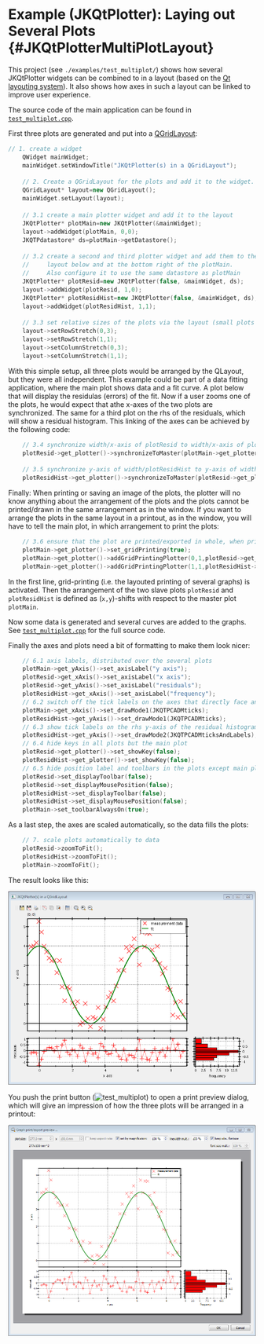 # Example (JKQtPlotter): Laying out Several Plots {#JKQtPlotterMultiPlotLayout}
This project (see `./examples/test_multiplot/`) shows how several JKQtPlotter widgets can be combined to in a layout (based on the [Qt layouting system](http://doc.qt.io/qt-5/layout.html)). It also shows how axes in such a layout can be linked to improve user experience.

The source code of the main application can be found in  [`test_multiplot.cpp`](../test_multiplot/test_multiplot.cpp). 

First three plots are generated and put into a [QGridLayout](http://doc.qt.io/qt-5/qgridlayout.html):

```.cpp
// 1. create a widget
    QWidget mainWidget;
    mainWidget.setWindowTitle("JKQtPlotter(s) in a QGridLayout");

    // 2. Create a QGridLayout for the plots and add it to the widget.
    QGridLayout* layout=new QGridLayout();
    mainWidget.setLayout(layout);

    // 3.1 create a main plotter widget and add it to the layout
    JKQtPlotter* plotMain=new JKQtPlotter(&mainWidget);
    layout->addWidget(plotMain, 0,0);
    JKQTPdatastore* ds=plotMain->getDatastore();

    // 3.2 create a second and third plotter widget and add them to the
    //     layout below and at the bottom right of the plotMain.
    //     Also configure it to use the same datastore as plotMain
    JKQtPlotter* plotResid=new JKQtPlotter(false, &mainWidget, ds);
    layout->addWidget(plotResid, 1,0);
    JKQtPlotter* plotResidHist=new JKQtPlotter(false, &mainWidget, ds);
    layout->addWidget(plotResidHist, 1,1);
	
    // 3.3 set relative sizes of the plots via the layout (small plots have 1/3 the width and height of the large plot
    layout->setRowStretch(0,3);
    layout->setRowStretch(1,1);
    layout->setColumnStretch(0,3);
    layout->setColumnStretch(1,1);
```

With this simple setup, all three plots would be arranged by the QLayout, but they were all independent. This example could be part of a data fitting application, where the main plot shows data and a fit curve. A plot below that will display the residulas (errors) of the fit. Now if a user zooms one of the plots, he would expect that athe x-axes of the two plots are synchronized. The same for a third plot on the rhs of the residuals, which will show a residual histogram. This linking of the axes can be achieved by the following code:

```.cpp
    // 3.4 synchronize width/x-axis of plotResid to width/x-axis of plotMain
    plotResid->get_plotter()->synchronizeToMaster(plotMain->get_plotter(), true, false, true, true);

    // 3.5 synchronize y-axis of width/plotResidHist to y-axis of width/plotResid
    plotResidHist->get_plotter()->synchronizeToMaster(plotResid->get_plotter(), false, true, true, true);
```

Finally: When printing or saving an image of the plots, the plotter will no know anything about the arrangement of the plots and the plots cannot be printed/drawn in the same arrangement as in the window. If you want to arrange the plots in the same layout in a printout, as in the window, you will have to tell the main plot, in which arrangement to print the plots:

```.cpp
    // 3.6 ensure that the plot are printed/exported in whole, when printing in plotMain
    plotMain->get_plotter()->set_gridPrinting(true);
    plotMain->get_plotter()->addGridPrintingPlotter(0,1,plotResid->get_plotter());
    plotMain->get_plotter()->addGridPrintingPlotter(1,1,plotResidHist->get_plotter());
```

In the first line, grid-printing (i.e. the layouted printing of several graphs) is activated. Then the arrangement of the two slave plots `plotResid` and `plotResidHist` is defined as (`x,y`)-shifts with respect to the master plot `plotMain`.

Now some data is generated and several curves are added to the graphs. See [`test_multiplot.cpp`](../test_multiplot/test_multiplot.cpp) for the full source code.

Finally the axes and plots need a bit of formatting to make them look nicer:

```.cpp
    // 6.1 axis labels, distributed over the several plots
    plotMain->get_yAxis()->set_axisLabel("y axis");
    plotResid->get_xAxis()->set_axisLabel("x axis");
    plotResid->get_yAxis()->set_axisLabel("residuals");
    plotResidHist->get_xAxis()->set_axisLabel("frequency");
    // 6.2 switch off the tick labels on the axes that directly face another plot
    plotMain->get_xAxis()->set_drawMode1(JKQTPCADMticks);
    plotResidHist->get_yAxis()->set_drawMode1(JKQTPCADMticks);
    // 6.3 show tick labels on the rhs y-axis of the residual histogram plot
    plotResidHist->get_yAxis()->set_drawMode2(JKQTPCADMticksAndLabels);
    // 6.4 hide keys in all plots but the main plot
    plotResid->get_plotter()->set_showKey(false);
    plotResidHist->get_plotter()->set_showKey(false);
    // 6.5 hide position label and toolbars in the plots except main plot
    plotResid->set_displayToolbar(false);
    plotResid->set_displayMousePosition(false);
    plotResidHist->set_displayToolbar(false);
    plotResidHist->set_displayMousePosition(false);
    plotMain->set_toolbarAlwaysOn(true);
```

As a last step, the axes are scaled automatically, so the data fills the plots:

```.cpp
    // 7. scale plots automatically to data
    plotResid->zoomToFit();
    plotResidHist->zoomToFit();
    plotMain->zoomToFit();
```

The result looks like this:

![test_multiplot](../../screenshots/test_multiplot.png)

You push the print button (![test_multiplot](https://raw.githubusercontent.com/jkriege2/JKQtPlotter/master/lib/jkqtplotterressources/images/jkqtp_24_print.png)) to open a print preview dialog, which will give an impression of how the three plots will be arranged in a printout:

![test_multiplot](../../screenshots/test_multiplot_printpreview.png)





